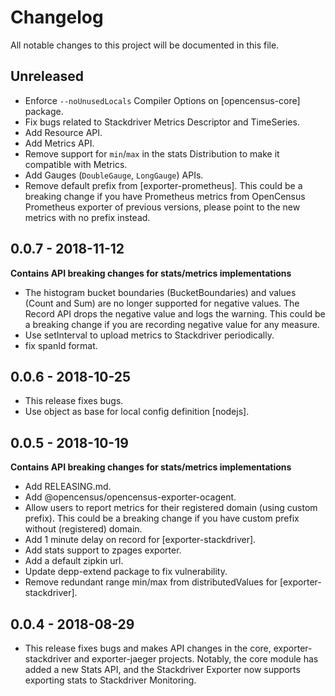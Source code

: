 # Changelog

All notable changes to this project will be documented in this file.

## Unreleased
- Enforce `--noUnusedLocals` Compiler Options on [opencensus-core] package.
- Fix bugs related to Stackdriver Metrics Descriptor and TimeSeries.
- Add Resource API.
- Add Metrics API.
- Remove support for `min`/`max` in the stats Distribution to make it compatible with Metrics.
- Add Gauges (`DoubleGauge`, `LongGauge`) APIs.
- Remove default prefix from [exporter-prometheus]. This could be a breaking change if you have Prometheus metrics from OpenCensus Prometheus exporter of previous versions, please point to the new metrics with no prefix instead.

## 0.0.7 - 2018-11-12
 **Contains API breaking changes for stats/metrics implementations**

- The histogram bucket boundaries (BucketBoundaries) and values (Count and Sum) are no longer
supported for negative values. The Record API drops the negative value and logs the warning. This could be a breaking change if you are recording negative value for any measure.
- Use setInterval to upload metrics to Stackdriver periodically.
- fix spanId format.

## 0.0.6 - 2018-10-25
- This release fixes bugs.
- Use object as base for local config definition [nodejs].

## 0.0.5 - 2018-10-19
 **Contains API breaking changes for stats/metrics implementations**

- Add RELEASING.md.
- Add @opencensus/opencensus-exporter-ocagent.
- Allow users to report metrics for their registered domain (using custom prefix). This could     be a breaking change if you have custom prefix without (registered) domain.
- Add 1 minute delay on record for [exporter-stackdriver].
- Add stats support to zpages exporter.
- Add a default zipkin url.
- Update depp-extend package to fix vulnerability.
- Remove redundant range min/max from distributedValues for [exporter-stackdriver].

## 0.0.4 - 2018-08-29
- This release fixes bugs and makes API changes in the core, exporter-stackdriver and             exporter-jaeger projects. Notably, the core module has added a new Stats API, and the           Stackdriver Exporter now supports exporting stats to Stackdriver Monitoring.
